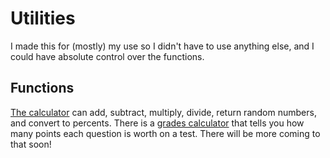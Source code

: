 # Utilities

I made this for (mostly) my use so I didn't have to use anything else, and I could have absolute control over the functions.

## Functions

[The calculator](https://pixelxii.github.io/Utilities/ccalc.html) can add, subtract, multiply, divide, return random numbers, and convert to percents. There is a [grades calculator](https://pixelxii.github.io/Utilities/grades.html) that tells you how many points each question is worth on a test. There will be more coming to that soon!

